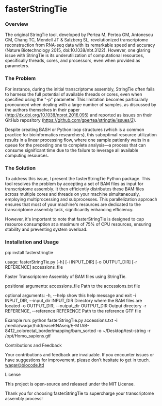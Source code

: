 # fasterStringTie

### Overview

The original StringTie tool, developed by Pertea M, Pertea GM, Antonescu CM, Chang TC, Mendell JT & Salzberg SL, revolutionized transcriptome reconstruction from RNA-seq data with its remarkable speed and accuracy (Nature Biotechnology 2015, doi:10.1038/nbt.3122). However, one glaring issue with StringTie is its underutilization of computational resources, specifically threads, cores, and processors, even when provided as parameters.

### The Problem

For instance, during the initial transcriptome assembly, StringTie often fails to harness the full potential of available threads or cores, even when specified using the "-p" parameter. This limitation becomes particularly pronounced when dealing with a large number of samples, as discussed by the authors themselves in their paper (http://dx.doi.org/10.1038/nprot.2016.095) and reported as issues on their GitHub repository (https://github.com/gpertea/stringtie/issues/2).

Despite creating BASH or Python loop structures (which is a common practice for bioinformatics researchers), this suboptimal resource utilization results in a linear processing flow, where one sample patiently waits in a queue for the preceding one to complete analysis—a process that can consume significant time due to the failure to leverage all available computing resources.

### The Solution

To address this issue, I present the fasterStringTie Python package. This tool resolves the problem by accepting a set of BAM files as input for transcriptome assembly. It then efficiently distributes these BAM files across multiple cores and threads on your machine simultaneously, employing multiprocessing and subprocesses. This parallelization approach ensures that most of your machine's resources are dedicated to the transcriptome assembly task, significantly enhancing efficiency.

However, it's important to note that fasterStringTie is designed to cap resource consumption at a maximum of 75% of CPU resources, ensuring stability and preventing system overload.

### Installation and Usage

pip install fasterstringtie

usage: fasterStringTie.py [-h] [-i INPUT_DIR] [-o OUTPUT_DIR] [-r REFERENCE]
                          accessions_file

Faster Transcriptome Assembly of BAM files using StringTie.

positional arguments:
  accessions_file       Path to the accessions.txt file

optional arguments:
  -h, --help            show this help message and exit
  -i INPUT_DIR, --input_dir INPUT_DIR
                        Directory where the BAM files are located
  -o OUTPUT_DIR, --output_dir OUTPUT_DIR
                        Output directory
  -r REFERENCE, --reference REFERENCE
                        Path to the reference GTF file

Example run: python fasterStringTie.py accessions.txt -i /media/waqar/hdd/easeRNAseq/E-MTAB-8412_colorectal_border/mapping/bam_sorted -o ~/Desktop/test-string -r /opt/Homo_sapiens.gtf

Contributions and Feedback

Your contributions and feedback are invaluable. If you encounter issues or have suggestions for improvement, please don't hesitate to get in touch. waqar@biocode.ltd

License

This project is open-source and released under the MIT License.

Thank you for choosing fasterStringTie to supercharge your transcriptome assembly process!